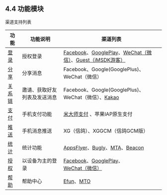 ## 4.4 功能模块

渠道支持列表

| 功能 | 功能说明 | 渠道列表 |
| --- | --- | --- |
| [登录](login.md) | 授权登录 | [Facebook](../Channel/facebook.md)、[GooglePlay](../Channel/google.md)、[WeChat（微信）](../Channel/wechat.md)、[Guest（iMSDK游客）](../Channel/imsdk.md) |
| [分享](share.md) | 分享消息 | Facebook、Google\(GooglePlus\)、WeChat（微信） |
| [关系链](friend.md) | 邀请、获取好友列表及发送消息 | Facebook、Google\(GooglePlus\)、WeChat（微信）、[Kakao](../Channel/kakao.md) |
| [支付](pay.md) | 手机支付功能 | [米大师支付](../Channel/midas.md) 、苹果IAP原生支付 |
| [推送](push.md) | 手机消息推送 | XG（信鸽）、XGGCM（信鸽GCM版） |
| [统计](stat.md) | 统计功能 | [AppsFlyer](../Channel/appsflyer.md)、[Bugly](../Channel/bugly.md)、[MTA](../Channel/mta.md)、[Beacon](../Channel/beacon.md) |
| [授权](auth.md) | 以设备为主的登录 | [Facebook](../Channel/facebook.md)、[GooglePlay](../Channel/google.md)、[WeChat（微信）](../Channel/wechat.md) |
| [帮助](help.md) | 帮助中心 | [Efun](../Channel/efun.md)、[MTO](../Channel/mto.md)


